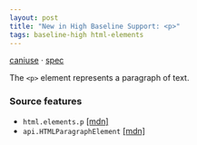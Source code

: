 ```yaml
---
layout: post
title: "New in High Baseline Support: <p>"
tags: baseline-high html-elements
---
```


[caniuse](https://caniuse.com/?search=p) · [spec](https://html.spec.whatwg.org/multipage/grouping-content.html#the-p-element)

The `<p>` element represents a paragraph of text.

### Source features

- ``html.elements.p`` [[mdn]](https://https://developer.mozilla.org/en-US/search?q=html.elements.p)
- ``api.HTMLParagraphElement`` [[mdn]](https://https://developer.mozilla.org/en-US/search?q=api.HTMLParagraphElement)
